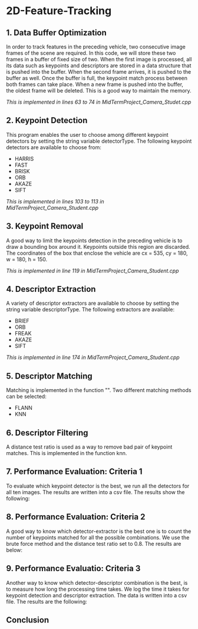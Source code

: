 # 2D-Feature-Tracking

## 1. Data Buffer Optimization
In order to track features in the preceding vehicle, two consecutive image frames of the scene are required. In this code, we will store these two frames in a buffer of fixed size of two. When the first image is processed, all its data such as keypoints and descriptors are stored in a data structure that is pushed into the buffer. When the second frame arrives, it is pushed to the buffer as well. Once the buffer is full, the keypoint match process between both frames can take place. When a new frame is pushed into the buffer, the oldest frame will be deleted. This is a good way to maintain the memory. 

*This is implemented in lines 63 to 74 in MidTermProject_Camera_Studet.cpp* 

## 2. Keypoint Detection

This program enables the user to choose among different keypoint detectors by setting the string variable detectorType. The following keypoint detectors are available to choose from:
- HARRIS
- FAST
- BRISK 
- ORB
- AKAZE
- SIFT
 
 *This is implemented in lines 103 to 113 in MidTermProject_Camera_Student.cpp*

## 3. Keypoint Removal

A good way to limit the keypoints detection in the preceding vehicle is to draw a bounding box around it. Keypoints outside this region are discarded. The coordinates of the box that enclose the vehicle are cx = 535, cy = 180, w = 180, h = 150. 

*This is implemented in line 119 in MidTermProject_Camera_Student.cpp*

## 4. Descriptor Extraction

A variety of descriptor extractors are available to choose by setting the string variable descriptorType. The following extractors are available:

- BRIEF
- ORB
- FREAK
- AKAZE
- SIFT

*This is implemented in line 174 in MidTermProject_Camera_Student.cpp*
## 5. Descriptor Matching

Matching is implemented in the function "". Two different matching methods can be selected:

- FLANN
- KNN

## 6. Descriptor Filtering
A distance test ratio is used as a way to remove bad pair of keypoint matches. This is implemented in the function knn.

## 7. Performance Evaluation: Criteria 1
To evaluate which keypoint detector is the best, we run all the detectors for all ten images. The results are written into a csv file. The results show the following:

## 8. Performance Evaluation: Criteria 2
A good way to know which detector-extractor is the best one is to count the number of keypoints matched for all the possible combinations. We use the brute force method and the distance test ratio set to 0.8. The results are below:

## 9. Performance Evaluatio: Criteria 3
Another way to know which detector-descriptor combination is the best, is to measure how long the processing time takes. We log the time it takes for keypoint detection and descriptor extraction. The data is written into a csv file. The results are the following:

## Conclusion



